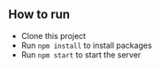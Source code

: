 ## How to run
* Clone this project
* Run `npm install` to install packages
* Run `npm start` to start the server
